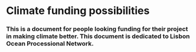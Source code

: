 # Climate funding possibilities
### This is a document for people looking funding for their project in making climate better. This document is dedicated to Lisbon Ocean Processional Network. 
